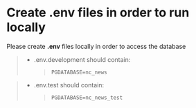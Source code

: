 # Create .env files in order to run locally

Please create **.env** files locally in order to access the database

> - .env.development should contain:
>   > `PGDATABASE=nc_news`

> - .env.test should contain:
>   > `PGDATABASE=nc_news_test`


